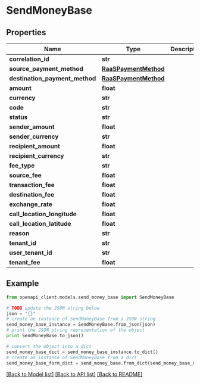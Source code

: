 # SendMoneyBase


## Properties
Name | Type | Description | Notes
------------ | ------------- | ------------- | -------------
**correlation_id** | **str** |  | 
**source_payment_method** | [**RaaSPaymentMethod**](RaaSPaymentMethod.md) |  | 
**destination_payment_method** | [**RaaSPaymentMethod**](RaaSPaymentMethod.md) |  | [optional] 
**amount** | **float** |  | 
**currency** | **str** |  | 
**code** | **str** |  | [optional] 
**status** | **str** |  | [optional] 
**sender_amount** | **float** |  | 
**sender_currency** | **str** |  | 
**recipient_amount** | **float** |  | 
**recipient_currency** | **str** |  | 
**fee_type** | **str** |  | 
**source_fee** | **float** |  | 
**transaction_fee** | **float** |  | 
**destination_fee** | **float** |  | 
**exchange_rate** | **float** |  | 
**call_location_longitude** | **float** |  | 
**call_location_latitude** | **float** |  | 
**reason** | **str** |  | [optional] 
**tenant_id** | **str** |  | [optional] 
**user_tenant_id** | **str** |  | [optional] 
**tenant_fee** | **float** |  | [optional] 

## Example

```python
from openapi_client.models.send_money_base import SendMoneyBase

# TODO update the JSON string below
json = "{}"
# create an instance of SendMoneyBase from a JSON string
send_money_base_instance = SendMoneyBase.from_json(json)
# print the JSON string representation of the object
print SendMoneyBase.to_json()

# convert the object into a dict
send_money_base_dict = send_money_base_instance.to_dict()
# create an instance of SendMoneyBase from a dict
send_money_base_form_dict = send_money_base.from_dict(send_money_base_dict)
```
[[Back to Model list]](../README.md#documentation-for-models) [[Back to API list]](../README.md#documentation-for-api-endpoints) [[Back to README]](../README.md)



